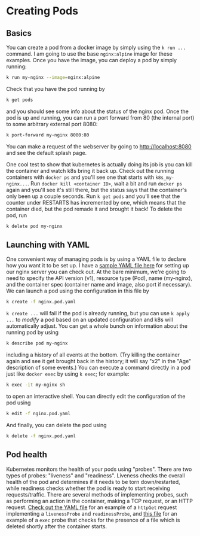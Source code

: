 # Creating Pods

## Basics
You can create a pod from a docker image by simply using the `k run ...` command.
I am going to use the base `nginx:alpine` image for these examples.
Once you have the image, you can deploy a pod by simply running:
```bash
k run my-nginx --image=nginx:alpine
```
Check that you have the pod running by
```bash
k get pods
```
and you should see some info about the status of the nginx pod.
Once the pod is up and running, you can run a port forward from 80 (the internal port) to some arbitrary external port 8080:
```bash
k port-forward my-nginx 8080:80
```
You can make a request of the webserver by going to [http://localhost:8080](http://localhost:8080) and see the default splash page.

One cool test to show that kubernetes is actually doing its job is you can kill the container and watch k8s bring it back up.
Check out the running containers with `docker ps` and you'll see one that starts with `k8s_my-nginx...`.
Run `docker kill <container ID>`, wait a bit and run `docker ps` again and you'll see it's still there, but the status says that the container's only been up a couple seconds.
Run `k get pods` and you'll see that the counter under RESTARTS has incremented by one, which means that the container died, but the pod remade it and brought it back!
To delete the pod, run
```bash
k delete pod my-nginx
```

## Launching with YAML
One convenient way of managing pods is by using a YAML file to declare how you want it to be set up.
I have a [sample YAML file here](./nginx.pod.yaml) for setting up our nginx server you can check out.
At the bare minimum, we're going to need to specify the API version (v1), resource type (Pod), name (my-nginx), and the container spec (container name and image, also port if necessary).
We can launch a pod using the configuration in this file by
```bash
k create -f nginx.pod.yaml
```
`k create ...` will fail if the pod is already running, but you can use `k apply ...` to _modify_ a pod based on an updated configuration and k8s will automatically adjust.
You can get a whole bunch on information about the running pod by using
```bash
k describe pod my-nginx
```
including a history of all events at the bottom.
(Try killing the container again and see it get brought back in the history; it will say "x2" in the "Age" description of some events.)
You can execute a command directly in a pod just like `docker exec` by using `k exec`; for example:
```bash
k exec -it my-nginx sh
```
to open an interactive shell.
You can directly edit the configuration of the pod using
```bash
k edit -f nginx.pod.yaml
```
And finally, you can delete the pod using
```bash
k delete -f nginx.pod.yaml
```

## Pod health
Kubernetes monitors the health of your pods using "probes".
There are two types of probes: "liveness" and "readiness".
Liveness checks the overall health of the pod and determines if it needs to be torn down/restarted, while readiness checks whether the pod is ready to start receiving requests/traffic.
There are several methods of implementing probes, such as performing an action in the container, making a TCP request, or an HTTP request.
[Check out the YAML file](./nginx.pod.yaml) for an example of a `httpGet` request implementing a `livenessProbe` and `readinessProbe`, and [this file](./liveness.pod.yaml) for an example of a `exec` probe that checks for the presence of a file which is deleted shortly after the container starts.
